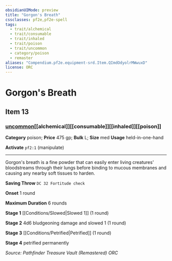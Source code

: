 ```yaml
---
obsidianUIMode: preview
title: "Gorgon's Breath"
cssclasses: pf2e,pf2e-spell
tags:
  - trait/alchemical
  - trait/consumable
  - trait/inhaled
  - trait/poison
  - trait/uncommon
  - category/poison
  - remaster
aliases: "Compendium.pf2e.equipment-srd.Item.QImdOdyolrMWwuxD"
license: ORC
---
```

# Gorgon's Breath
## Item 13
### [uncommon](uncommon "Uncommon Rarity Trait")[[alchemical]][[consumable]][[inhaled]][[poison]]

**Category** poison; 
**Price** 475 gp; 
**Bulk** L; **Size** med
**Usage** held-in-one-hand

**Activate** `pf2:1` (manipulate)

* * *

Gorgon's breath is a fine powder that can easily enter living creatures' bloodstreams through their lungs before binding to mucous membranes and causing any nearby soft tissues to harden.

**Saving Throw** `DC 32 Fortitude check`

**Onset** 1 round

**Maximum Duration** 6 rounds

**Stage 1** [[Conditions/Slowed|Slowed 1]] (1 round)

**Stage 2** 4d6 bludgeoning damage and slowed 1 (1 round)

**Stage 3** [[Conditions/Petrified|Petrified]] (1 round)

**Stage 4** petrified permanently

*Source: Pathfinder Treasure Vault (Remastered)*
*ORC*